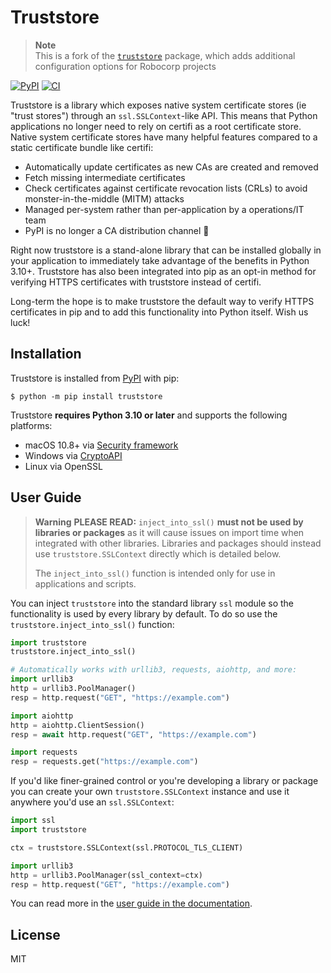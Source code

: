 # Truststore

> **Note**<br/>
> This is a fork of the [`truststore`](https://github.com/sethmlarson/truststore) package,
> which adds additional configuration options for Robocorp projects

[![PyPI](https://img.shields.io/pypi/v/truststore)](https://pypi.org/project/truststore)
[![CI](https://github.com/sethmlarson/truststore/actions/workflows/ci.yml/badge.svg?branch=main)](https://github.com/sethmlarson/truststore/actions/workflows/ci.yml)

Truststore is a library which exposes native system certificate stores (ie "trust stores")
through an `ssl.SSLContext`-like API. This means that Python applications no longer need to
rely on certifi as a root certificate store. Native system certificate stores
have many helpful features compared to a static certificate bundle like certifi:

- Automatically update certificates as new CAs are created and removed
- Fetch missing intermediate certificates
- Check certificates against certificate revocation lists (CRLs) to avoid monster-in-the-middle (MITM) attacks
- Managed per-system rather than per-application by a operations/IT team
- PyPI is no longer a CA distribution channel 🥳

Right now truststore is a stand-alone library that can be installed globally in your
application to immediately take advantage of the benefits in Python 3.10+. Truststore
has also been integrated into pip as an opt-in method for verifying HTTPS certificates
with truststore instead of certifi.

Long-term the hope is to make truststore the default way to verify HTTPS certificates in pip
and to add this functionality into Python itself. Wish us luck!

## Installation

Truststore is installed from [PyPI](https://pypi.org/project/truststore) with pip:

```{code-block} shell
$ python -m pip install truststore
```

Truststore **requires Python 3.10 or later** and supports the following platforms:
- macOS 10.8+ via [Security framework](https://developer.apple.com/documentation/security)
- Windows via [CryptoAPI](https://docs.microsoft.com/en-us/windows/win32/seccrypto/cryptography-functions#certificate-verification-functions)
- Linux via OpenSSL

## User Guide

> **Warning**
> **PLEASE READ:** `inject_into_ssl()` **must not be used by libraries or packages** as it will cause issues on import time when integrated with other libraries.
> Libraries and packages should instead use `truststore.SSLContext` directly which is detailed below.
> 
> The `inject_into_ssl()` function is intended only for use in applications and scripts.

You can inject `truststore` into the standard library `ssl` module so the functionality is used
by every library by default. To do so use the `truststore.inject_into_ssl()` function:

```python
import truststore
truststore.inject_into_ssl()

# Automatically works with urllib3, requests, aiohttp, and more:
import urllib3
http = urllib3.PoolManager()
resp = http.request("GET", "https://example.com")

import aiohttp
http = aiohttp.ClientSession()
resp = await http.request("GET", "https://example.com")

import requests
resp = requests.get("https://example.com")
```

If you'd like finer-grained control or you're developing a library or package you can create your own `truststore.SSLContext` instance
and use it anywhere you'd use an `ssl.SSLContext`:

```python
import ssl
import truststore

ctx = truststore.SSLContext(ssl.PROTOCOL_TLS_CLIENT)

import urllib3
http = urllib3.PoolManager(ssl_context=ctx)
resp = http.request("GET", "https://example.com")
```

You can read more in the [user guide in the documentation](https://truststore.readthedocs.io/en/latest/#user-guide).

## License

MIT
